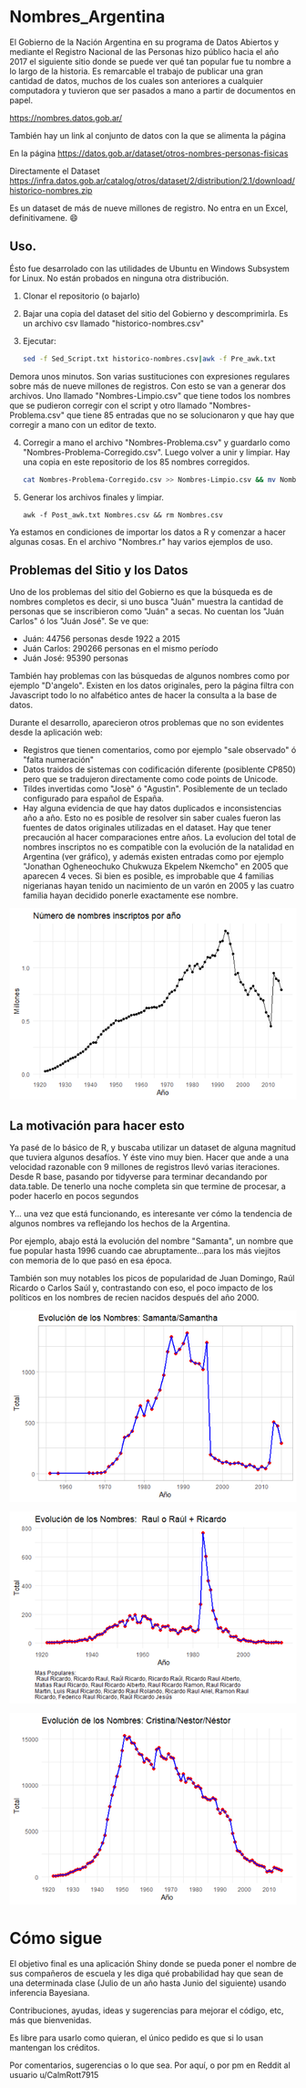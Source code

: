 # Nombres_Argentina

El Gobierno de la Nación Argentina en su programa de Datos Abiertos y mediante el Registro Nacional de las Personas hizo público hacia el año 2017 el siguiente sitio donde se puede ver qué tan popular fue tu nombre a lo largo de la historia. Es remarcable el trabajo de publicar una gran cantidad de datos, muchos de los cuales son anteriores a cualquier computadora y tuvieron que ser pasados a mano a partir de documentos en papel.

https://nombres.datos.gob.ar/

También hay un link al conjunto de datos con la que se alimenta la página

En la página
https://datos.gob.ar/dataset/otros-nombres-personas-fisicas

Directamente el Dataset
https://infra.datos.gob.ar/catalog/otros/dataset/2/distribution/2.1/download/historico-nombres.zip

Es un dataset de más de nueve millones de registro. No entra en un Excel, definitivamene. :smile:


## Uso.

Ésto fue desarrolado con las utilidades de Ubuntu en Windows Subsystem for Linux. No están probados en ninguna otra distribución.

1) Clonar el repositorio (o bajarlo)
2) Bajar una copia del dataset del sitio del Gobierno y descomprimirla. Es un archivo csv llamado "historico-nombres.csv"
3) Ejecutar:

    ```` bash
    sed -f Sed_Script.txt historico-nombres.csv|awk -f Pre_awk.txt
    ````

Demora unos minutos. Son varias sustituciones con expresiones regulares sobre más de nueve millones de registros. Con esto se van a generar dos archivos. Uno llamado "Nombres-Limpio.csv" que tiene todos los nombres que se pudieron corregir con el script y otro llamado "Nombres-Problema.csv" que tiene 85 entradas que no se solucionaron y que hay que corregir a mano con un editor de texto.

4) Corregir a mano el archivo "Nombres-Problema.csv" y guardarlo como "Nombres-Problema-Corregido.csv". Luego volver a unir y limpiar. Hay una copia en este repositorio de los 85 nombres corregidos.

    ```` bash
    cat Nombres-Problema-Corregido.csv >> Nombres-Limpio.csv && mv Nombres-Limpio.csv Nombres.csv && rm Nombres-Problema.csv
    ````


5) Generar los archivos finales y limpiar.

    ````
    awk -f Post_awk.txt Nombres.csv && rm Nombres.csv
    ````

Ya estamos en condiciones de importar los datos a R y comenzar a hacer algunas cosas. En el archivo "Nombres.r" hay varios ejemplos de uso.


## Problemas del Sitio y los Datos

Uno de los problemas del sitio del Gobierno es que la búsqueda es de nombres completos es decir, si uno busca "Juán" muestra la cantidad de personas que se inscribieron como "Juán" a secas. No cuentan los "Juán Carlos" ó los "Juán José". Se ve que:

- Juán: 44756 personas desde 1922 a 2015
- Juán Carlos: 290266 personas en el mismo período
- Juán José: 95390 personas

También hay problemas con las búsquedas de algunos nombres como por ejemplo "D'angelo". Existen en los datos originales, pero la página filtra con Javascript todo lo no alfabético antes de hacer la consulta a la base de datos.

Durante el desarrollo, aparecieron otros problemas que no son evidentes desde la aplicación web:

- Registros que tienen comentarios, como por ejemplo "sale observado" ó "falta numeración"
- Datos traidos de sistemas con codificación diferente (posiblente CP850) pero que se tradujeron directamente como code points de Unicode.
- Tildes invertidas como "Josè" ó "Agustìn". Posiblemente de un teclado configurado para español de España.
- Hay alguna evidencia de que hay datos duplicados e inconsistencias año a año. Esto no es posible de resolver sin saber cuales fueron las fuentes de datos originales utilizadas en el dataset. Hay que tener precaución al hacer comparaciones entre años. La evolucion del total de nombres inscriptos no es compatible con la evolución de la natalidad en Argentina (ver gráfico), y además existen entradas como por ejemplo "Jonathan Ogheneochuko Chukwuza Ekpelem Nkemcho" en 2005 que aparecen 4 veces. Si bien es posible, es improbable que 4 familias nigerianas hayan tenido un nacimiento de un varón en 2005 y las cuatro familia hayan decidido ponerle exactamente ese nombre.


![NumeroInscriptos.png](./NumeroInscriptos.png)



## La motivación para hacer esto

Ya pasé de lo básico de R, y buscaba utilizar un dataset de alguna magnitud que tuviera algunos desafíos. Y éste vino muy bien. Hacer que ande a una velocidad razonable con 9 millones de registros llevó varias iteraciones. Desde R base, pasando por tidyverse para terminar decandando por data.table. De tenerlo una noche completa sin que termine de procesar, a poder hacerlo en pocos segundos


Y... una vez que está funcionando, es interesante ver cómo la tendencia de algunos nombres va reflejando los hechos de la Argentina.

Por ejemplo, abajo está la evolución del nombre "Samanta", un nombre que fue popular hasta 1996 cuando cae abruptamente...para los más viejitos con memoria de lo que pasó en esa época.

También son muy notables los picos de popularidad de Juan Domingo, Raúl Ricardo o Carlos Saúl y, contrastando con eso, el poco impacto de los políticos en los nombres de recien nacidos después del año 2000.

![Samanta.png](./Samanta.png)

![RaulRicardo.png](./RaulRicardo.png)

![CristinaNestor.png](./CristinaNestor.png)


# Cómo sigue

El objetivo final es  una aplicación Shiny donde se pueda poner el nombre de sus compañeros de escuela y les diga qué probabilidad hay que sean de una determinada clase (Julio de un año hasta Junio del siguiente) usando inferencia Bayesiana.

Contribuciones, ayudas, ideas y sugerencias para mejorar el código, etc, más que bienvenidas.

Es libre para usarlo como quieran, el único pedido es que si lo usan mantengan los créditos.

Por comentarios, sugerencias o lo que sea. Por aquí, o por pm en Reddit al usuario u/CalmRott7915
